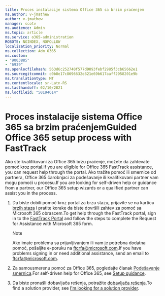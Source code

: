 ```yaml
---
title: Proces instalacije sistema Office 365 sa brzim praćenjem
ms.author: v-jmathew
author: v-jmathew
manager: scotv
ms.audience: Admin
ms.topic: article
ms.service: o365-administration
ROBOTS: NOINDEX, NOFOLLOW
localization_priority: Normal
ms.collection: Adm_O365
ms.custom:
- "9003885"
- "6939"
ms.openlocfilehash: 563d6c252740f577d9093febf2985f3cb65662e1
ms.sourcegitcommit: c0b8e17c8696632e321e69b617aaff2958201e9b
ms.translationtype: MT
ms.contentlocale: sr-Latn-RS
ms.lasthandoff: 02/10/2021
ms.locfileid: "50194614"
---
```

# <a name="guided-office-365-setup-process-with-fasttrack"></a><span data-ttu-id="37927-102">Proces instalacije sistema Office 365 sa brzim praćenjem</span><span class="sxs-lookup"><span data-stu-id="37927-102">Guided Office 365 setup process with FastTrack</span></span>

<span data-ttu-id="37927-103">Ako ste kvalifikovani za Office 365 brzu praćenje, možete da zahtevate pomoć kroz portal.</span><span class="sxs-lookup"><span data-stu-id="37927-103">If you are eligible for Office 365 FastTrack assistance, you can request help through the portal.</span></span> <span data-ttu-id="37927-104">Ako tražite pomoć ili smernice od partnera, Office 365 čarobnjaci za podešavanje ili kvalifikovani partner vam mogu pomoći u procesu.</span><span class="sxs-lookup"><span data-stu-id="37927-104">If you are looking for self-driven help or guidance from a partner, our Office 365 setup wizards or a qualified partner can assist you in the process.</span></span>

1. <span data-ttu-id="37927-105">Da biste dobili pomoć kroz portal za brzu stazu, prijavite se na karticu [brzih staza](https://go.microsoft.com/fwlink/?linkid=2125443) i pratite korake da biste dovršili zahtev za pomoć sa Microsoft 365 obrascem.</span><span class="sxs-lookup"><span data-stu-id="37927-105">To get help through the FastTrack portal, sign in to the [FastTrack Portal](https://go.microsoft.com/fwlink/?linkid=2125443) and follow the steps to complete the Request for Assistance with Microsoft 365 form.</span></span>

    > [!NOTE]
    > <span data-ttu-id="37927-106">Ako imate problema sa prijavljivanjem ili vam je potrebna dodatna pomoć, pošaljite e-poruku na [ftcrfa@microsoft.com](mailto:ftcrfa@microsoft.com).</span><span class="sxs-lookup"><span data-stu-id="37927-106">If you have problems signing in or need additional assistance, send an email to [ftcrfa@microsoft.com](mailto:ftcrfa@microsoft.com).</span></span>

2. <span data-ttu-id="37927-107">Za samousmerenu pomoć za Office 365, pogledajte članak [Podešavanje smernica](https://go.microsoft.com/fwlink/?linkid=2125827).</span><span class="sxs-lookup"><span data-stu-id="37927-107">For self-driven help for Office 365, see [Setup guidance](https://go.microsoft.com/fwlink/?linkid=2125827).</span></span>
3. <span data-ttu-id="37927-108">Da biste pronašli dobavljača rešenja, potražite [dobavljača rešenja](https://go.microsoft.com/fwlink/?linkid=2125918).</span><span class="sxs-lookup"><span data-stu-id="37927-108">To find a solution provider, see [I'm looking for a solution provider](https://go.microsoft.com/fwlink/?linkid=2125918).</span></span>
